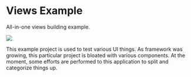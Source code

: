 # Views Example

<!-- aui:example ui -->
All-in-one views building example.

![](imgs/Screenshot_20250412_083751.png)

This example project is used to test various UI things. As framework was growing, this particular project is bloated
with various components. At the moment, some efforts are performed to this application to split and categorize things up.
